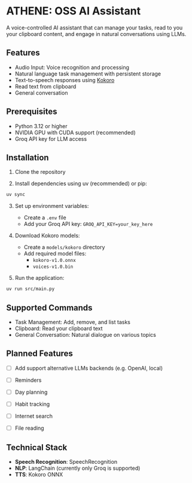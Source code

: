 # ATHENE: OSS AI Assistant

A voice-controlled AI assistant that can manage your tasks, read to you your clipboard content, and engage in natural conversations using LLMs.

## Features

- Audio Input: Voice recognition and processing 
- Natural language task management with persistent storage
- Text-to-speech responses using [Kokoro](https://github.com/thewh1teagle/kokoro-onnx)
- Read text from clipboard
- General conversation

## Prerequisites

- Python 3.12 or higher
- NVIDIA GPU with CUDA support (recommended)
- Groq API key for LLM access

## Installation

1. Clone the repository

2. Install dependencies using uv (recommended) or pip:

```bash
uv sync
```

3. Set up environment variables:
   - Create a `.env` file
   - Add your Groq API key: `GROQ_API_KEY=your_key_here`

4. Download Kokoro models:
   - Create a `models/kokoro` directory
   - Add required model files:
     - `kokoro-v1.0.onnx`
     - `voices-v1.0.bin`

5. Run the application:

```bash
uv run src/main.py
```

## Supported Commands

- Task Management: Add, remove, and list tasks
- Clipboard: Read your clipboard text
- General Conversation: Natural dialogue on various topics

## Planned Features

- [ ] Add support alternative LLMs backends (e.g. OpenAI, local)
- [ ] Reminders
- [ ] Day planning
- [ ] Habit tracking
- [ ] Internet search
- [ ] File reading


## Technical Stack

- **Speech Recognition**: SpeechRecognition
- **NLP**: LangChain (currently only Groq is supported)
- **TTS**: Kokoro ONNX